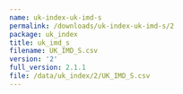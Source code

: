 ```yaml
---
name: uk-index-uk-imd-s
permalink: /downloads/uk-index-uk-imd-s/2
package: uk_index
title: uk_imd_s
filename: UK_IMD_S.csv
version: '2'
full_version: 2.1.1
file: /data/uk_index/2/UK_IMD_S.csv
---
```

